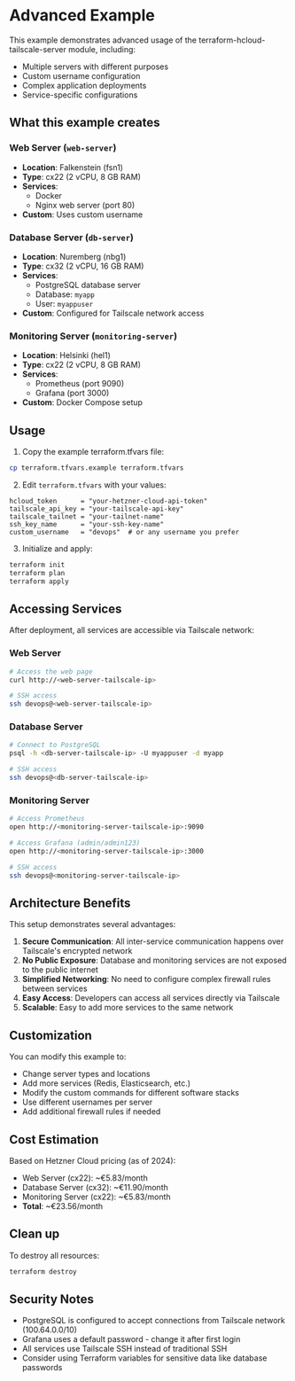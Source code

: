# Advanced Example

This example demonstrates advanced usage of the terraform-hcloud-tailscale-server module, including:

- Multiple servers with different purposes
- Custom username configuration
- Complex application deployments
- Service-specific configurations

## What this example creates

### Web Server (`web-server`)
- **Location**: Falkenstein (fsn1)
- **Type**: cx22 (2 vCPU, 8 GB RAM)
- **Services**: 
  - Docker
  - Nginx web server (port 80)
- **Custom**: Uses custom username

### Database Server (`db-server`)
- **Location**: Nuremberg (nbg1)
- **Type**: cx32 (2 vCPU, 16 GB RAM)
- **Services**:
  - PostgreSQL database server
  - Database: `myapp`
  - User: `myappuser`
- **Custom**: Configured for Tailscale network access

### Monitoring Server (`monitoring-server`)
- **Location**: Helsinki (hel1)
- **Type**: cx22 (2 vCPU, 8 GB RAM)
- **Services**:
  - Prometheus (port 9090)
  - Grafana (port 3000)
- **Custom**: Docker Compose setup

## Usage

1. Copy the example terraform.tfvars file:

```bash
cp terraform.tfvars.example terraform.tfvars
```

2. Edit `terraform.tfvars` with your values:

```hcl
hcloud_token      = "your-hetzner-cloud-api-token"
tailscale_api_key = "your-tailscale-api-key"
tailscale_tailnet = "your-tailnet-name"
ssh_key_name      = "your-ssh-key-name"
custom_username   = "devops"  # or any username you prefer
```

3. Initialize and apply:

```bash
terraform init
terraform plan
terraform apply
```

## Accessing Services

After deployment, all services are accessible via Tailscale network:

### Web Server
```bash
# Access the web page
curl http://<web-server-tailscale-ip>

# SSH access
ssh devops@<web-server-tailscale-ip>
```

### Database Server
```bash
# Connect to PostgreSQL
psql -h <db-server-tailscale-ip> -U myappuser -d myapp

# SSH access
ssh devops@<db-server-tailscale-ip>
```

### Monitoring Server
```bash
# Access Prometheus
open http://<monitoring-server-tailscale-ip>:9090

# Access Grafana (admin/admin123)
open http://<monitoring-server-tailscale-ip>:3000

# SSH access
ssh devops@<monitoring-server-tailscale-ip>
```

## Architecture Benefits

This setup demonstrates several advantages:

1. **Secure Communication**: All inter-service communication happens over Tailscale's encrypted network
2. **No Public Exposure**: Database and monitoring services are not exposed to the public internet
3. **Simplified Networking**: No need to configure complex firewall rules between services
4. **Easy Access**: Developers can access all services directly via Tailscale
5. **Scalable**: Easy to add more services to the same network

## Customization

You can modify this example to:

- Change server types and locations
- Add more services (Redis, Elasticsearch, etc.)
- Modify the custom commands for different software stacks
- Use different usernames per server
- Add additional firewall rules if needed

## Cost Estimation

Based on Hetzner Cloud pricing (as of 2024):
- Web Server (cx22): ~€5.83/month
- Database Server (cx32): ~€11.90/month  
- Monitoring Server (cx22): ~€5.83/month
- **Total**: ~€23.56/month

## Clean up

To destroy all resources:

```bash
terraform destroy
```

## Security Notes

- PostgreSQL is configured to accept connections from Tailscale network (100.64.0.0/10)
- Grafana uses a default password - change it after first login
- All services use Tailscale SSH instead of traditional SSH
- Consider using Terraform variables for sensitive data like database passwords